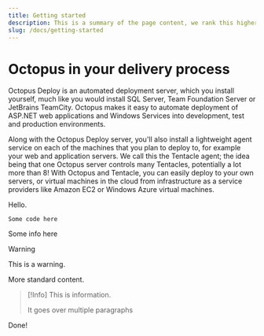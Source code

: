 ```yaml
---
title: Getting started
description: This is a summary of the page content, we rank this higher when indexing it
slug: /docs/getting-started
---
```


# Octopus in your delivery process

Octopus Deploy is an automated deployment server, which you install yourself, much like you would install SQL Server, Team Foundation Server or JetBrains TeamCity. Octopus makes it easy to automate deployment of ASP.NET web applications and Windows Services into development, test and production environments.

Along with the Octopus Deploy server, you'll also install a lightweight agent service on each of the machines that you plan to deploy to, for example your web and application servers. We call this the Tentacle agent; the idea being that one Octopus server controls many Tentacles, potentially a lot more than 8! With Octopus and Tentacle, you can easily deploy to your own servers, or virtual machines in the cloud from infrastructure as a service providers like Amazon EC2 or Windows Azure virtual machines. 

Hello.

```console
Some code here
```

Some info here

> [!Warning]
> This is a warning.

More standard content.

> [!Info]
> This is information.
> 
> It goes over multiple paragraphs

Done!
